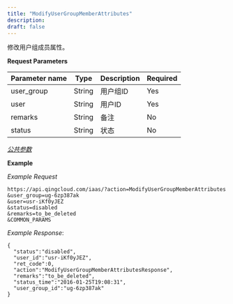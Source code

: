 ```yaml
---
title: "ModifyUserGroupMemberAttributes"
description: 
draft: false
---
```




修改用户组成员属性。

**Request Parameters**

| Parameter name | Type | Description | Required |
| --- | --- | --- | --- |
| user_group | String | 用户组ID | Yes |
| user | String | 用户ID | Yes |
| remarks | String | 备注 | No |
| status | String | 状态 | No |

[_公共参数_](../../../parameters)

**Example**

_Example Request_

```
https://api.qingcloud.com/iaas/?action=ModifyUserGroupMemberAttributes
&user_group=ug-6zp387ak
&user=usr-iKf0yJEZ
&status=disabled
&remarks=to_be_deleted
&COMMON_PARAMS
```

_Example Response_:

```
{
  "status":"disabled",
  "user_id":"usr-iKf0yJEZ",
  "ret_code":0,
  "action":"ModifyUserGroupMemberAttributesResponse",
  "remarks":"to_be_deleted",
  "status_time":"2016-01-25T19:08:31",
  "user_group_id":"ug-6zp387ak"
}
```
